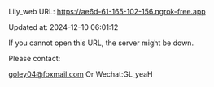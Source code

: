 Lily_web URL: https://ae6d-61-165-102-156.ngrok-free.app

Updated at: 2024-12-10 06:01:12

If you cannot open this URL, the server might be down.

Please contact: 

goley04@foxmail.com Or Wechat:GL_yeaH